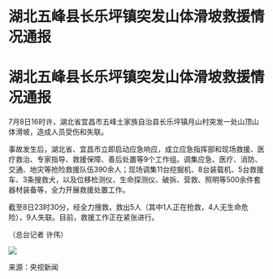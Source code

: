 # 湖北五峰县长乐坪镇突发山体滑坡救援情况通报

# 湖北五峰县长乐坪镇突发山体滑坡救援情况通报

7月8日16时许，湖北省宜昌市五峰土家族自治县长乐坪镇月山村突发一处山顶山体滑坡，造成人员受伤和失联。

事故发生后，湖北省、宜昌市立即启动应急响应，成立应急指挥部和现场救援、医疗救治、专家指导、救援保障、善后处置等9个工作组。调集应急、医疗、消防、交通、地灾等抢险救援队伍390余人；现场调集11台挖掘机、8台装载机、5台救援车、3条搜救犬，以及位移检测仪、生命探测仪、破拆、营救、照明等500余件套器材装备等，全力开展救援处置工作。

截至8日23时30分，经全力搜救，救出5人（其中1人正在抢救，4人无生命危险），9人失联。目前，救援工作正在紧张进行。

（总台记者 许伟）

![](https://inews.gtimg.com/om_bt/OuU8ggTn7AIWrJNQa_AAX_w_uZ0NJEwk9Tq5XfJT1PvCYAA/1000)

来源：央视新闻

